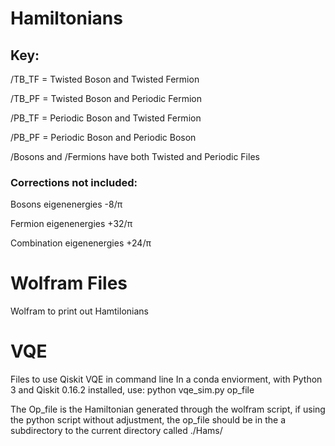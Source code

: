 # Hamiltonians

## Key:
/TB_TF = Twisted Boson and Twisted Fermion

/TB_PF = Twisted Boson and Periodic Fermion

/PB_TF = Periodic Boson and Twisted Fermion

/PB_PF = Periodic Boson and Periodic Boson


/Bosons and /Fermions have both Twisted and Periodic Files


### Corrections not included:
Bosons eigenenergies -8/π 

Fermion eigenenergies +32/π 

Combination eigenenergies +24/π 

# Wolfram Files

 Wolfram to print out Hamtilonians
 
# VQE

Files to use Qiskit VQE in command line
In a conda enviorment, with Python 3 and Qiskit 0.16.2 installed, use:
python vqe_sim.py op_file

The Op_file is the Hamiltonian generated through the wolfram script, if using the python script without adjustment, the op_file should be in the a subdirectory to the current directory called ./Hams/
